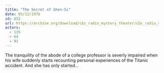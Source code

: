 ```yaml
---
title: "The Secret of Shen-Si"
date: 05/12/1978
id: 832
url: https://archive.org/download/cbs_radio_mystery_theater/cbs_radio_mystery_theater-0801-0850.zip/cbs_radio_mystery_theater-0801-0850%2Fcbsrmt_0832_the_secret_of_shensi.mp3
actors:
  - 135
  - 64
  - 91
---
```

The tranquility of the abode of a college professor is severly impaired when his wife suddenly starts recounting personal experiences of the Titanic accident. And she has only started...